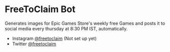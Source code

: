 # FreeToClaim Bot
Generates images for Epic Games Store's weekly free Games and posts it to social media every thursday at 8:30 PM IST, automatically.


- Instagram [@freetoclaim](https://www.instagram.com/freetoclaim/) (Not set up yet)
- Twitter [@freetoclaim](https://www.twitter.com/freetoclaim/) 
